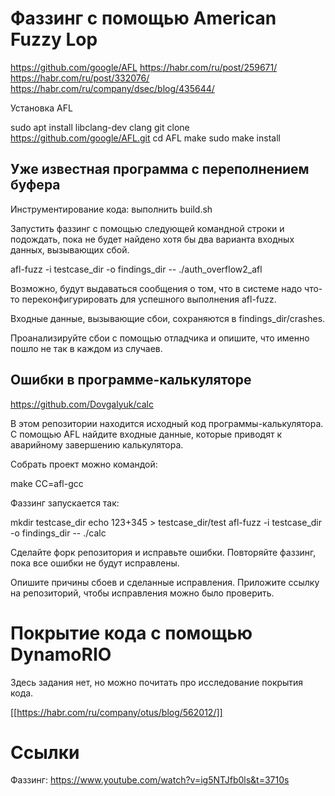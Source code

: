 # Фаззинг с помощью American Fuzzy Lop

https://github.com/google/AFL
https://habr.com/ru/post/259671/
https://habr.com/ru/post/332076/
https://habr.com/ru/company/dsec/blog/435644/

Установка AFL

 sudo apt install libclang-dev clang
 git clone https://github.com/google/AFL.git
 cd AFL
 make
 sudo make install

## Уже известная программа с переполнением буфера

Инструментирование кода: выполнить build.sh

Запустить фаззинг с помощью следующей командной строки и подождать, пока не будет найдено хотя бы два варианта входных данных, вызывающих сбой.

 afl-fuzz -i testcase_dir -o findings_dir -- ./auth_overflow2_afl

Возможно, будут выдаваться сообщения о том, что в системе надо что-то переконфигурировать для успешного выполнения afl-fuzz.

Входные данные, вызывающие сбои, сохраняются в findings_dir/crashes.

Проанализируйте сбои с помощью отладчика и опишите, что именно пошло не так в каждом из случаев.

## Ошибки в программе-калькуляторе

https://github.com/Dovgalyuk/calc

В этом репозитории находится исходный код программы-калькулятора. С помощью AFL найдите входные данные, которые приводят к аварийному завершению калькулятора.

Собрать проект можно командой:

 make CC=afl-gcc

Фаззинг запускается так:

 mkdir testcase_dir
 echo 123+345 > testcase_dir/test
 afl-fuzz -i testcase_dir -o findings_dir -- ./calc

Сделайте форк репозитория и исправьте ошибки. Повторяйте фаззинг, пока все ошибки не будут исправлены.

Опишите причины сбоев и сделанные исправления. Приложите ссылку на репозиторий, чтобы исправления можно было проверить.

# Покрытие кода с помощью DynamoRIO

Здесь задания нет, но можно почитать про исследование покрытия кода.

[[https://habr.com/ru/company/otus/blog/562012/]]

# Ссылки

Фаззинг: https://www.youtube.com/watch?v=ig5NTJfb0ls&t=3710s

